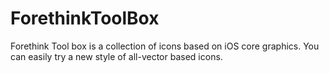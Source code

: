 # ForethinkToolBox

Forethink Tool box is a collection of icons based on iOS core graphics.
You can easily try a new style of all-vector based icons.

